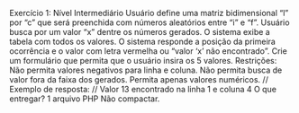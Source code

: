 Exercício 1: Nível Intermediário
    Usuário define uma matriz bidimensional “l” por “c” que será preenchida com números
    aleatórios entre “i” e “f”. Usuário busca por um valor “x” dentre os números gerados. O 
    sistema exibe a tabela com todos os valores. O sistema responde a posição da primeira 
    ocorrência e o valor com letra vermelha ou “valor ‘x’ não encontrado”. Crie um formulário 
    que permita que o usuário insira os 5 valores.
    Restrições: Não permita valores negativos para linha e coluna. Não permita busca de valor 
    fora da faixa dos gerados. Permita apenas valores numéricos.
    // Exemplo de resposta:
    // Valor 13 encontrado na linha 1 e coluna 4
    O que entregar?
    1 arquivo PHP
    Não compactar.
